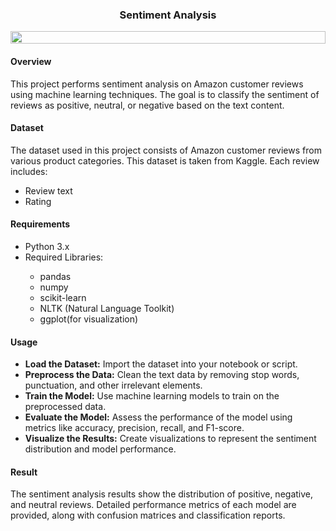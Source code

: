<h3 align="center">Sentiment Analysis</h3>
<img src="https://i.imgur.com/dBaSKWF.gif" height="20" width="100%">
<h4>Overview</h4>
This project performs sentiment analysis on Amazon customer reviews using machine learning techniques. The goal is to classify the sentiment of reviews as positive, neutral, or negative based on the text content.<br>
<h4>Dataset</h4>
The dataset used in this project consists of Amazon customer reviews from various product categories. This dataset is taken from Kaggle. Each review includes:
<ul><li>Review text</li>
<li>Rating</li></ul>

<h4>Requirements</h4>
<ul><li>Python 3.x</li>
<li>Required Libraries:</li>
<ul><li>pandas</li>
<li>numpy</li>
<li>scikit-learn</li>
<li>NLTK (Natural Language Toolkit)</li>
<li>ggplot(for visualization)</li></ul></ul>

<h4>Usage</h4>
<ul><li><b>Load the Dataset:</b> Import the dataset into your notebook or script.</li>
<li><b>Preprocess the Data:</b> Clean the text data by removing stop words, punctuation, and other irrelevant elements.</li>
<li><b>Train the Model:</b> Use machine learning models to train on the preprocessed data.</li>
<li><b>Evaluate the Model:</b> Assess the performance of the model using metrics like accuracy, precision, recall, and F1-score.</li>
<li><b>Visualize the Results:</b> Create visualizations to represent the sentiment distribution and model performance.</li></ul>
<h4>Result</h4>
The sentiment analysis results show the distribution of positive, negative, and neutral reviews. Detailed performance metrics of each model are provided, along with confusion matrices and classification reports.
